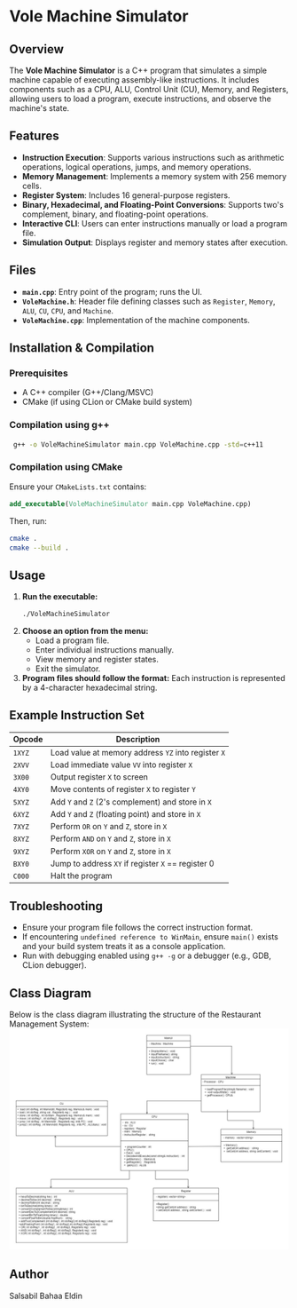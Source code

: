 # Vole Machine Simulator

## Overview
The **Vole Machine Simulator** is a C++ program that simulates a simple machine capable of executing assembly-like instructions. It includes components such as a CPU, ALU, Control Unit (CU), Memory, and Registers, allowing users to load a program, execute instructions, and observe the machine's state.

## Features
- **Instruction Execution**: Supports various instructions such as arithmetic operations, logical operations, jumps, and memory operations.
- **Memory Management**: Implements a memory system with 256 memory cells.
- **Register System**: Includes 16 general-purpose registers.
- **Binary, Hexadecimal, and Floating-Point Conversions**: Supports two's complement, binary, and floating-point operations.
- **Interactive CLI**: Users can enter instructions manually or load a program file.
- **Simulation Output**: Displays register and memory states after execution.

## Files
- **`main.cpp`**: Entry point of the program; runs the UI.
- **`VoleMachine.h`**: Header file defining classes such as `Register`, `Memory`, `ALU`, `CU`, `CPU`, and `Machine`.
- **`VoleMachine.cpp`**: Implementation of the machine components.

## Installation & Compilation
### Prerequisites
- A C++ compiler (G++/Clang/MSVC)
- CMake (if using CLion or CMake build system)

### Compilation using g++
```sh
 g++ -o VoleMachineSimulator main.cpp VoleMachine.cpp -std=c++11
```

### Compilation using CMake
Ensure your `CMakeLists.txt` contains:
```cmake
add_executable(VoleMachineSimulator main.cpp VoleMachine.cpp)
```
Then, run:
```sh
cmake .
cmake --build .
```

## Usage
1. **Run the executable:**
   ```sh
   ./VoleMachineSimulator
   ```
2. **Choose an option from the menu:**
   - Load a program file.
   - Enter individual instructions manually.
   - View memory and register states.
   - Exit the simulator.
3. **Program files should follow the format:**
   Each instruction is represented by a 4-character hexadecimal string.

## Example Instruction Set
| Opcode | Description |
|--------|-------------|
| `1XYZ` | Load value at memory address `YZ` into register `X` |
| `2XVV` | Load immediate value `VV` into register `X` |
| `3X00` | Output register `X` to screen |
| `4XY0` | Move contents of register `X` to register `Y` |
| `5XYZ` | Add `Y` and `Z` (2's complement) and store in `X` |
| `6XYZ` | Add `Y` and `Z` (floating point) and store in `X` |
| `7XYZ` | Perform `OR` on `Y` and `Z`, store in `X` |
| `8XYZ` | Perform `AND` on `Y` and `Z`, store in `X` |
| `9XYZ` | Perform `XOR` on `Y` and `Z`, store in `X` |
| `BXY0` | Jump to address `XY` if register `X` == register 0 |
| `C000` | Halt the program |

## Troubleshooting
- Ensure your program file follows the correct instruction format.
- If encountering `undefined reference to WinMain`, ensure `main()` exists and your build system treats it as a console application.
- Run with debugging enabled using `g++ -g` or a debugger (e.g., GDB, CLion debugger).

## Class Diagram

Below is the class diagram illustrating the structure of the Restaurant Management System:
![Class Diagram](classes%20design.jpg)

## Author
Salsabil Bahaa Eldin

